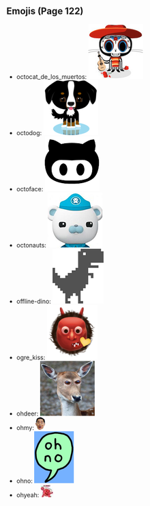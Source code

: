 
## Emojis (Page 122)

* octocat_de_los_muertos: ![octocat_de_los_muertos](output/octocat_de_los_muertos.jpg)
* octodog: ![octodog](output/octodog.png)
* octoface: ![octoface](output/octoface.png)
* octonauts: ![octonauts](output/octonauts.png)
* offline-dino: ![offline-dino](output/offline-dino.png)
* ogre_kiss: ![ogre_kiss](output/ogre_kiss.jpg)
* ohdeer: ![ohdeer](output/ohdeer.png)
* ohmy: ![ohmy](output/ohmy.png)
* ohno: ![ohno](output/ohno.png)
* ohyeah: ![ohyeah](output/ohyeah.gif)
